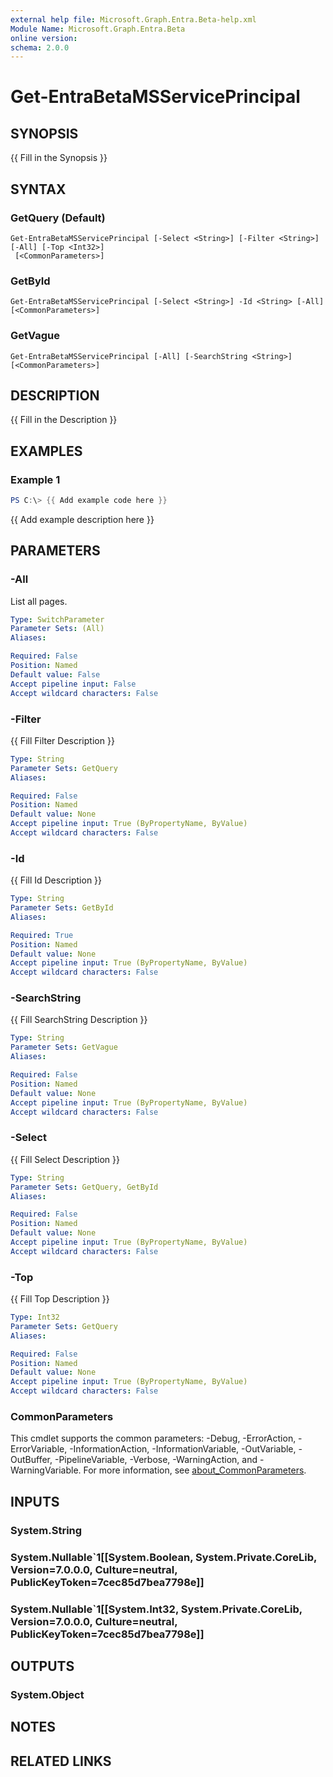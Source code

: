 ```yaml
---
external help file: Microsoft.Graph.Entra.Beta-help.xml
Module Name: Microsoft.Graph.Entra.Beta
online version:
schema: 2.0.0
---
```


# Get-EntraBetaMSServicePrincipal

## SYNOPSIS
{{ Fill in the Synopsis }}

## SYNTAX

### GetQuery (Default)
```
Get-EntraBetaMSServicePrincipal [-Select <String>] [-Filter <String>] [-All] [-Top <Int32>]
 [<CommonParameters>]
```

### GetById
```
Get-EntraBetaMSServicePrincipal [-Select <String>] -Id <String> [-All] [<CommonParameters>]
```

### GetVague
```
Get-EntraBetaMSServicePrincipal [-All] [-SearchString <String>] [<CommonParameters>]
```

## DESCRIPTION
{{ Fill in the Description }}

## EXAMPLES

### Example 1
```powershell
PS C:\> {{ Add example code here }}
```

{{ Add example description here }}

## PARAMETERS

### -All
List all pages.

```yaml
Type: SwitchParameter
Parameter Sets: (All)
Aliases:

Required: False
Position: Named
Default value: False
Accept pipeline input: False
Accept wildcard characters: False
```

### -Filter
{{ Fill Filter Description }}

```yaml
Type: String
Parameter Sets: GetQuery
Aliases:

Required: False
Position: Named
Default value: None
Accept pipeline input: True (ByPropertyName, ByValue)
Accept wildcard characters: False
```

### -Id
{{ Fill Id Description }}

```yaml
Type: String
Parameter Sets: GetById
Aliases:

Required: True
Position: Named
Default value: None
Accept pipeline input: True (ByPropertyName, ByValue)
Accept wildcard characters: False
```

### -SearchString
{{ Fill SearchString Description }}

```yaml
Type: String
Parameter Sets: GetVague
Aliases:

Required: False
Position: Named
Default value: None
Accept pipeline input: True (ByPropertyName, ByValue)
Accept wildcard characters: False
```

### -Select
{{ Fill Select Description }}

```yaml
Type: String
Parameter Sets: GetQuery, GetById
Aliases:

Required: False
Position: Named
Default value: None
Accept pipeline input: True (ByPropertyName, ByValue)
Accept wildcard characters: False
```

### -Top
{{ Fill Top Description }}

```yaml
Type: Int32
Parameter Sets: GetQuery
Aliases:

Required: False
Position: Named
Default value: None
Accept pipeline input: True (ByPropertyName, ByValue)
Accept wildcard characters: False
```

### CommonParameters
This cmdlet supports the common parameters: -Debug, -ErrorAction, -ErrorVariable, -InformationAction, -InformationVariable, -OutVariable, -OutBuffer, -PipelineVariable, -Verbose, -WarningAction, and -WarningVariable. For more information, see [about_CommonParameters](https://go.microsoft.com/fwlink/?LinkID=113216).

## INPUTS

### System.String

### System.Nullable`1[[System.Boolean, System.Private.CoreLib, Version=7.0.0.0, Culture=neutral, PublicKeyToken=7cec85d7bea7798e]]

### System.Nullable`1[[System.Int32, System.Private.CoreLib, Version=7.0.0.0, Culture=neutral, PublicKeyToken=7cec85d7bea7798e]]

## OUTPUTS

### System.Object
## NOTES

## RELATED LINKS
